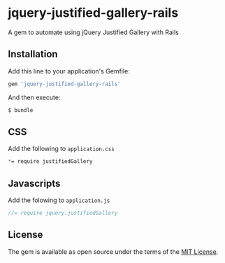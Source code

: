 # jquery-justified-gallery-rails
A gem to automate using jQuery Justified Gallery with Rails

## Installation
Add this line to your application's Gemfile:

```ruby
gem 'jquery-justified-gallery-rails'
```

And then execute:
```bash
$ bundle
```

## CSS
Add the following to `application.css`

```css
*= require justifiedGallery
```

## Javascripts
Add the folowing to `application.js`

```js
//= require jquery.justifiedGallery
```

## License
The gem is available as open source under the terms of the [MIT License](http://opensource.org/licenses/MIT).
